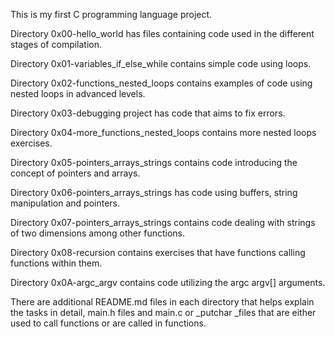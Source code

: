 This is my first C programming language project.

Directory 0x00-hello_world has files containing code used in the different stages of compilation.

Directory 0x01-variables_if_else_while contains simple code using loops.

Directory 0x02-functions_nested_loops contains examples of code using nested loops in advanced levels.
 
Directory 0x03-debugging project has code that aims to fix errors.

Directory 0x04-more_functions_nested_loops contains more nested loops exercises.

Directory 0x05-pointers_arrays_strings contains code introducing the concept of pointers and arrays.

Directory 0x06-pointers_arrays_strings has code using buffers, string manipulation and pointers.

Directory 0x07-pointers_arrays_strings contains code dealing with strings of two dimensions among other functions.

Directory 0x08-recursion contains exercises that have functions calling functions within them.

Directory 0x0A-argc_argv contains code utilizing the argc argv[] arguments.

There are additional README.md files in each directory that helps explain the tasks in detail, main.h files and main.c or _putchar _files that are either used to call functions or are called in functions.
